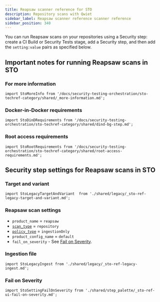 ```yaml
---
title: Reapsaw scanner reference for STO
description: Repository scans with Qwiet
sidebar_label: Reapsaw scanner reference scanner reference
sidebar_position: 340
---
```


You can run Reapsaw scans on your repositories using a Security step: create a CI Build or Security Tests stage, add a Security step, and then add the `setting:value` pairs as specified below.

## Important notes for running Reapsaw scans in STO

### For more information

```mdx-code-block
import StoMoreInfo from '/docs/security-testing-orchestration/sto-techref-category/shared/_more-information.md';
```

<StoMoreInfo />


### Docker-in-Docker requirements

```mdx-code-block
import StoDinDRequirements from '/docs/security-testing-orchestration/sto-techref-category/shared/dind-bg-step.md';
```

<StoDinDRequirements />

### Root access requirements

```mdx-code-block
import StoRootRequirements from '/docs/security-testing-orchestration/sto-techref-category/shared/root-access-requirements.md';
```

<StoRootRequirements />

## Security step settings for Reapsaw scans in STO

### Target and variant

```mdx-code-block
import StoLegacyTargetAndVariant  from './shared/legacy/_sto-ref-legacy-target-and-variant.md';
```

<StoLegacyTargetAndVariant />

### Reapsaw scan settings

* `product_name` = `reapsaw`
* [`scan_type`](/docs/security-testing-orchestration/sto-techref-category/security-step-settings-reference#scanner-categories) = `repository`
* [`policy_type`](/docs/security-testing-orchestration/sto-techref-category/security-step-settings-reference#data-ingestion-methods) = `ingestionOnly`
* `product_config_name` = `default`
* `fail_on_severity` - See [Fail on Severity](#fail-on-severity).

### Ingestion file

```mdx-code-block
import StoLegacyIngest from './shared/legacy/_sto-ref-legacy-ingest.md';
```

<StoLegacyIngest />

### Fail on Severity

```mdx-code-block
import StoSettingFailOnSeverity from './shared/step_palette/_sto-ref-ui-fail-on-severity.md';
```
<StoSettingFailOnSeverity />



